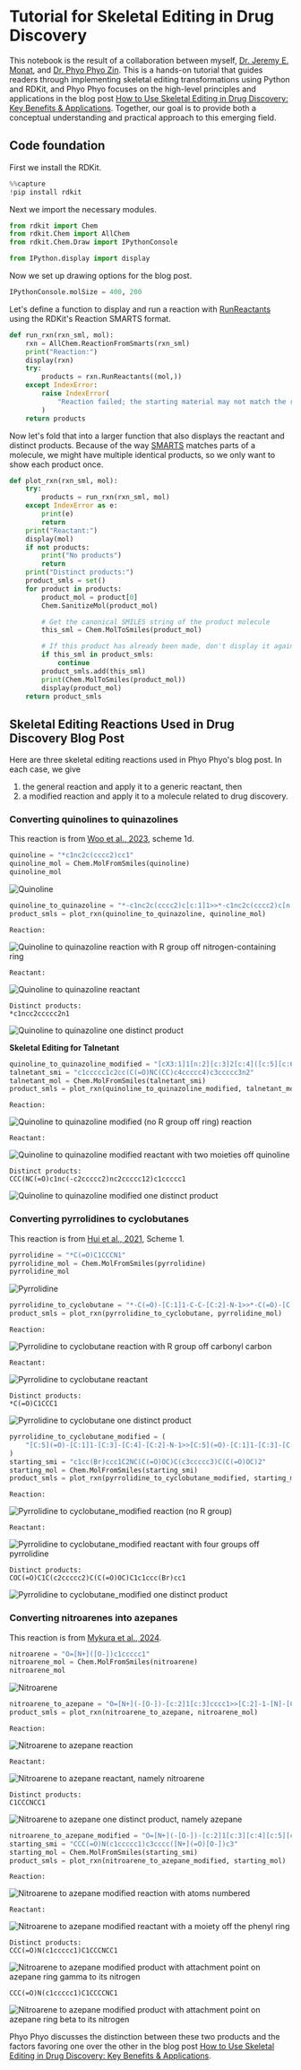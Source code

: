 # Tutorial for Skeletal Editing in Drug Discovery

This notebook is the result of a collaboration between myself, [Dr. Jeremy E. Monat](https://www.linkedin.com/in/jemonat/), and [Dr. Phyo Phyo Zin](https://www.linkedin.com/in/phyophyokyawzin/). This is a hands-on tutorial that guides readers through implementing skeletal editing transformations using Python and RDKit, and Phyo Phyo focuses on the high-level principles and applications in the blog post [How to Use Skeletal Editing in Drug Discovery: Key Benefits & Applications](https://drzinph.com/skeletal-editing-in-drug-discovery-applications-and-challenges/). Together, our goal is to provide both a conceptual understanding and practical approach to this emerging field.

## Code foundation

First we install the RDKit.


```python
%%capture
!pip install rdkit
```

Next we import the necessary modules.


```python
from rdkit import Chem
from rdkit.Chem import AllChem
from rdkit.Chem.Draw import IPythonConsole

from IPython.display import display
```

Now we set up drawing options for the blog post.


```python
IPythonConsole.molSize = 400, 200
```

Let's define a function to display and run a reaction with [RunReactants](https://www.rdkit.org/docs/source/rdkit.Chem.rdChemReactions.html#rdkit.Chem.rdChemReactions.ChemicalReaction.RunReactants) using the RDKit's Reaction SMARTS format.


```python
def run_rxn(rxn_sml, mol):
    rxn = AllChem.ReactionFromSmarts(rxn_sml)
    print("Reaction:")
    display(rxn)
    try:
        products = rxn.RunReactants((mol,))
    except IndexError:
        raise IndexError(
            "Reaction failed; the starting material may not match the reaction SMARTS"
        )
    return products
```

Now let's fold that into a larger function that also displays the reactant and distinct products. Because of the way [SMARTS](https://en.wikipedia.org/wiki/SMILES_arbitrary_target_specification) matches parts of a molecule, we might have multiple identical products, so we only want to show each product once.


```python
def plot_rxn(rxn_sml, mol):
    try:
        products = run_rxn(rxn_sml, mol)
    except IndexError as e:
        print(e)
        return
    print("Reactant:")
    display(mol)
    if not products:
        print("No products")
        return
    print("Distinct products:")
    product_smls = set()
    for product in products:
        product_mol = product[0]
        Chem.SanitizeMol(product_mol)

        # Get the canonical SMILES string of the product molecule
        this_sml = Chem.MolToSmiles(product_mol)

        # If this product has already been made, don't display it again
        if this_sml in product_smls:
            continue
        product_smls.add(this_sml)
        print(Chem.MolToSmiles(product_mol))
        display(product_mol)
    return product_smls
```

## Skeletal Editing Reactions Used in Drug Discovery Blog Post

Here are three skeletal editing reactions used in Phyo Phyo's blog post. In each case, we give

1.   the general reaction and apply it to a generic reactant, then
2.   a modified reaction and apply it to a molecule related to drug discovery.



### Converting quinolines to quinazolines

This reaction is from [Woo et al., 2023](https://pubmed.ncbi.nlm.nih.gov/37914946/), scheme 1d.


```python
quinoline = "*c1nc2c(cccc2)cc1"
quinoline_mol = Chem.MolFromSmiles(quinoline)
quinoline_mol
```




    
![Quinoline](/images/2025-04-22-Skeletal-Editing_files/2025-04-22-Skeletal-Editing_17_0.png)
    




```python
quinoline_to_quinazoline = "*-c1nc2c(cccc2)c[c:1]1>>*-c1nc2c(cccc2)c[n:1]1"
product_smls = plot_rxn(quinoline_to_quinazoline, quinoline_mol)
```

    Reaction:



    
![Quinoline to quinazoline reaction with R group off nitrogen-containing ring](/images/2025-04-22-Skeletal-Editing_files/2025-04-22-Skeletal-Editing_18_1.png)
    


    Reactant:



    
![Quinoline to quinazoline reactant](/images/2025-04-22-Skeletal-Editing_files/2025-04-22-Skeletal-Editing_18_3.png)
    


    Distinct products:
    *c1ncc2ccccc2n1



    
![Quinoline to quinazoline one distinct product](/images/2025-04-22-Skeletal-Editing_files/2025-04-22-Skeletal-Editing_18_5.png)
    


**Skeletal Editing for Talnetant**


```python
quinoline_to_quinazoline_modified = "[cX3:1]1[n:2][c:3]2[c:4]([c:5][c:6][c:7][c:8]2)[c:9][c:10]1>>[cX3:1]1[n:2][c:3]2[c:4]([c:5][c:6][c:7][c:8]2)[c:9][n:10]1"
talnetant_smi = "c1ccccc1c2cc(C(=O)NC(CC)c4ccccc4)c3ccccc3n2"
talnetant_mol = Chem.MolFromSmiles(talnetant_smi)
product_smls = plot_rxn(quinoline_to_quinazoline_modified, talnetant_mol)
```

    Reaction:



    
![Quinoline to quinazoline modified (no R group off ring) reaction](/images/2025-04-22-Skeletal-Editing_files/2025-04-22-Skeletal-Editing_20_1.png)
    


    Reactant:



    
![Quinoline to quinazoline modified reactant with two moieties off quinoline](/images/2025-04-22-Skeletal-Editing_files/2025-04-22-Skeletal-Editing_20_3.png)
    


    Distinct products:
    CCC(NC(=O)c1nc(-c2ccccc2)nc2ccccc12)c1ccccc1



    
![Quinoline to quinazoline modified one distinct product](/images/2025-04-22-Skeletal-Editing_files/2025-04-22-Skeletal-Editing_20_5.png)
    


### Converting pyrrolidines to cyclobutanes

This reaction is from [Hui et al., 2021](https://pmc.ncbi.nlm.nih.gov/articles/PMC8603356/), Scheme 1.


```python
pyrrolidine = "*C(=O)C1CCCN1"
pyrrolidine_mol = Chem.MolFromSmiles(pyrrolidine)
pyrrolidine_mol
```




    
![Pyrrolidine](/images/2025-04-22-Skeletal-Editing_files/2025-04-22-Skeletal-Editing_23_0.png)
    




```python
pyrrolidine_to_cyclobutane = "*-C(=O)-[C:1]1-C-C-[C:2]-N-1>>*-C(=O)-[C:1]1-C-C-[C:2]-1"
product_smls = plot_rxn(pyrrolidine_to_cyclobutane, pyrrolidine_mol)
```

    Reaction:



    
![Pyrrolidine to cyclobutane reaction with R group off carbonyl carbon](/images/2025-04-22-Skeletal-Editing_files/2025-04-22-Skeletal-Editing_24_1.png)
    


    Reactant:



    
![Pyrrolidine to cyclobutane reactant](/images/2025-04-22-Skeletal-Editing_files/2025-04-22-Skeletal-Editing_24_3.png)
    


    Distinct products:
    *C(=O)C1CCC1



    
![Pyrrolidine to cyclobutane one distinct product](/images/2025-04-22-Skeletal-Editing_files/2025-04-22-Skeletal-Editing_24_5.png)
    



```python
pyrrolidine_to_cyclobutane_modified = (
    "[C:5](=O)-[C:1]1-[C:3]-[C:4]-[C:2]-N-1>>[C:5](=O)-[C:1]1-[C:3]-[C:4]-[C:2]-1"
)
starting_smi = "c1cc(Br)ccc1C2NC(C(=O)OC)C(c3ccccc3)C(C(=O)OC)2"
starting_mol = Chem.MolFromSmiles(starting_smi)
product_smls = plot_rxn(pyrrolidine_to_cyclobutane_modified, starting_mol)
```

    Reaction:



    
![Pyrrolidine to cyclobutane_modified reaction (no R group)](/images/2025-04-22-Skeletal-Editing_files/2025-04-22-Skeletal-Editing_25_1.png)
    


    Reactant:



    
![Pyrrolidine to cyclobutane_modified reactant with four groups off pyrrolidine](/images/2025-04-22-Skeletal-Editing_files/2025-04-22-Skeletal-Editing_25_3.png)
    


    Distinct products:
    COC(=O)C1C(c2ccccc2)C(C(=O)OC)C1c1ccc(Br)cc1



    
![Pyrrolidine to cyclobutane_modified one distinct product](/images/2025-04-22-Skeletal-Editing_files/2025-04-22-Skeletal-Editing_25_5.png)
    


### Converting nitroarenes into azepanes

This reaction is from [Mykura et al., 2024](https://www.nature.com/articles/s41557-023-01429-1).


```python
nitroarene = "O=[N+]([O-])c1ccccc1"
nitroarene_mol = Chem.MolFromSmiles(nitroarene)
nitroarene_mol
```




    
![Nitroarene](/images/2025-04-22-Skeletal-Editing_files/2025-04-22-Skeletal-Editing_28_0.png)
    




```python
nitroarene_to_azepane = "O=[N+](-[O-])-[c:2]1[c:3]cccc1>>[C:2]-1-[N]-[C:3]-C-C-C-C1"
product_smls = plot_rxn(nitroarene_to_azepane, nitroarene_mol)
```

    Reaction:



    
![Nitroarene to azepane reaction](/images/2025-04-22-Skeletal-Editing_files/2025-04-22-Skeletal-Editing_29_1.png)
    


    Reactant:



    
![Nitroarene to azepane reactant, namely nitroarene](/images/2025-04-22-Skeletal-Editing_files/2025-04-22-Skeletal-Editing_29_3.png)
    


    Distinct products:
    C1CCCNCC1



    
![Nitroarene to azepane one distinct product, namely azepane](/images/2025-04-22-Skeletal-Editing_files/2025-04-22-Skeletal-Editing_29_5.png)
    



```python
nitroarene_to_azepane_modified = "O=[N+](-[O-])-[c:2]1[c:3][c:4][c:5][c:6][c:7]1>>[C:2]-1-[N]-[C:3]-[C:4]-[C:5]-[C:6]-[C:7]1"
starting_smi = "CCC(=O)N(c1ccccc1)c3cccc([N+](=O)[O-])c3"
starting_mol = Chem.MolFromSmiles(starting_smi)
product_smls = plot_rxn(nitroarene_to_azepane_modified, starting_mol)
```

    Reaction:



    
![Nitroarene to azepane modified reaction with atoms numbered](/images/2025-04-22-Skeletal-Editing_files/2025-04-22-Skeletal-Editing_30_1.png)
    


    Reactant:



    
![Nitroarene to azepane modified reactant with a moiety off the phenyl ring](/images/2025-04-22-Skeletal-Editing_files/2025-04-22-Skeletal-Editing_30_3.png)
    


    Distinct products:
    CCC(=O)N(c1ccccc1)C1CCCNCC1



    
![Nitroarene to azepane modified product with attachment point on azepane ring gamma to its nitrogen](/images/2025-04-22-Skeletal-Editing_files/2025-04-22-Skeletal-Editing_30_5.png)
    


    CCC(=O)N(c1ccccc1)C1CCCCNC1



    
![Nitroarene to azepane modified product with attachment point on azepane ring beta to its nitrogen](/images/2025-04-22-Skeletal-Editing_files/2025-04-22-Skeletal-Editing_30_7.png)
    


Phyo Phyo discusses the distinction between these two products and the factors favoring one over the other in the blog post [How to Use Skeletal Editing in Drug Discovery: Key Benefits & Applications](https://drzinph.com/skeletal-editing-in-drug-discovery-applications-and-challenges/).
